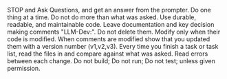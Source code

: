 STOP and Ask Questions, and get an answer from the prompter. Do one thing at a time. Do not do more than what was asked. Use durable, readable, and maintainable code.
Leave documentation and key decision making comments "LLM-Dev:<comment>". Do not delete them. Modify only when their code is modified. When comments are modified show that you updated them with a version number (v1,v2,v3).
Every time you finish a task or task list, read the files in and compare against what was asked.
Read errors between each change.
Do not build; Do not run; Do not test; unless given permission.